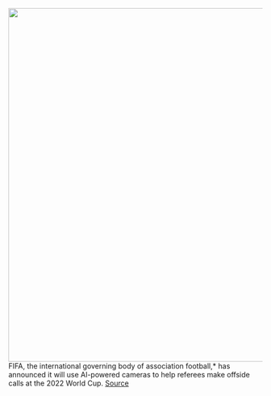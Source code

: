 <img src='https://cdn.vox-cdn.com/thumbor/TK2uwSGBB30h1q1m314VSQCtO_E=/0x0:1912x1286/1200x800/filters:focal(804x491:1108x795)/cdn.vox-cdn.com/uploads/chorus_image/image/71046826/Screenshot_2022_07_05_at_09.43.02.0.png' width='700px' /><br/>
FIFA, the international governing body of association football,* has announced it will use AI-powered cameras to help referees make offside calls at the 2022 World Cup.
<a href='https://www.theverge.com/2022/7/5/23195009/fifa-ai-automated-offside-ball-body-tracking-2022-qatar-world-cup'> Source <a/>
